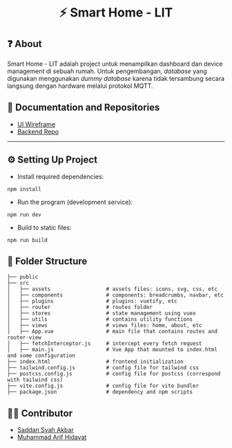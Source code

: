 <h1 align="center">
  ⚡ Smart Home - LIT
</h1>

## ❓ About 
Smart Home - LIT adalah project untuk menampilkan dashboard dan device management di sebuah rumah. Untuk pengembangan, _database_ yang digunakan menggunakan _dummy_ _database_ karena tidak tersambung secara langsung dengan hardware melalui protokol MQTT.

## 💾 Documentation and Repositories
- [UI Wireframe](https://www.figma.com/file/vnzBpOdVkW5COuhIMBC7Kq/UI-Wireframe?node-id=2%3A3&t=rW2Nv1HVIVTVwMqn-0)
- [Backend Repo](https://github.com/mhmd-arif/LIT-smart-home-backend)

<hr/>

## ⚙ Setting Up Project
- Install required dependencies:
```````````
npm install
```````````
- Run the program (development service):
```````````
npm run dev
```````````
- Build to static files:
``````````
npm run build
``````````

## 📁 Folder Structure
```
├── public               
├── src           
│   ├── assets                  # assets files: icons, svg, css, etc
│   ├── components              # components: breadcrumbs, navbar, etc
│   ├── plugins                 # plugins: vuetify, etc
│   ├── router                  # routes folder
│   ├── stores                  # state management using vuex
│   ├── utils                   # contains utility functions
│   ├── views                   # views files: home, about, etc
│   ├── App.vue                 # main file that contains routes and router-view
│   ├── fetchInterceptor.js     # intercept every fetch request
│   ├── main.js                 # Vue App that mounted to index.html and some configuration
├── index.html                  # frontend initialization
├── tailwind.config.js          # config file for tailwind css
├── postcss.config.js           # config file for postcss (correspond with tailwind css)
├── vite.config.js              # config file for vite bundler
├── package.json                # dependency and npm scripts
```


## 👨‍💻 Contributor
- [Saddan Syah Akbar](https://github.com/saddansyah)
- [Muhammad Arif Hidayat](https://github.com/mhmd-arif)
